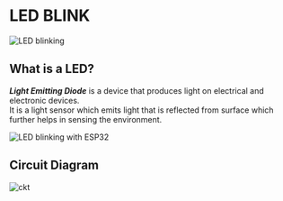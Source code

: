LED BLINK
============

![LED blinking](https://pic-microcontroller.com/wp-content/uploads/2015/10/A-complete-guide-for-LED-Blinking.jpg)


What is a LED?
-----------------
<p><strong><em>Light Emitting Diode</em></strong> is a device that produces light on electrical and electronic devices.<br> It is a light sensor which emits light that is reflected from surface which further helps in sensing the environment.</p>


![LED blinking with ESP32](https://content.instructables.com/ORIG/F90/E6L0/JTWT5IR7/F90E6L0JTWT5IR7.jpg?crop=1%3A1&frame=1&width=320)

<a name="cktd"></a>

Circuit Diagram
----------------
![ckt](https://user-images.githubusercontent.com/70626983/108228025-7ba4d380-7164-11eb-8662-e6fbaa5f42f4.png)
